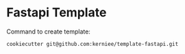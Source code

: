 # Fastapi Template
Command to create template:
```bash
cookiecutter git@github.com:kerniee/template-fastapi.git
```
